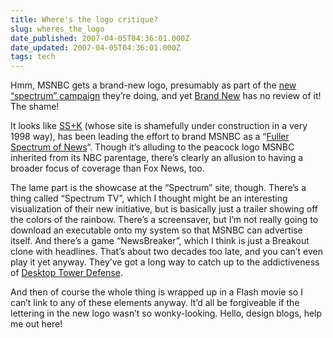 ```yaml
---
title: Where's the logo critique?
slug: wheres_the_logo
date_published: 2007-04-05T04:36:01.000Z
date_updated: 2007-04-05T04:36:01.000Z
tags: tech
---
```


Hmm, MSNBC gets a brand-new logo, presumably as part of the [new “spectrum” campaign](http://www.msnbc.msn.com/id/17912203/) they’re doing, and yet [Brand New](http://www.underconsideration.com/brandnew/) has no review of it! The shame!

It looks like [SS+K](http://ssk.com/index.html) (whose site is shamefully under construction in a very 1998 way), has been leading the effort to brand MSNBC as a “[Fuller Spectrum of News](http://www.spectrum.msnbc.com/)“. Though it’s alluding to the peacock logo MSNBC inherited from its NBC parentage, there’s clearly an allusion to having a broader focus of coverage than Fox News, too.

The lame part is the showcase at the “Spectrum” site, though. There’s a thing called “Spectrum TV”, which I thought might be an interesting visualization of their new initiative, but is basically just a trailer showing off the colors of the rainbow. There’s a screensaver, but I’m not really going to download an executable onto my system so that MSNBC can advertise itself. And there’s a game “NewsBreaker”, which I think is just a Breakout clone with headlines. That’s about two decades too late, and you can’t even play it yet anyway. They’ve got a long way to catch up to the addictiveness of [Desktop Tower Defense](http://www.handdrawngames.com/DesktopTD/).

And then of course the whole thing is wrapped up in a Flash movie so I can’t link to any of these elements anyway. It’d all be forgiveable if the lettering in the new logo wasn’t so wonky-looking. Hello, design blogs, help me out here!
